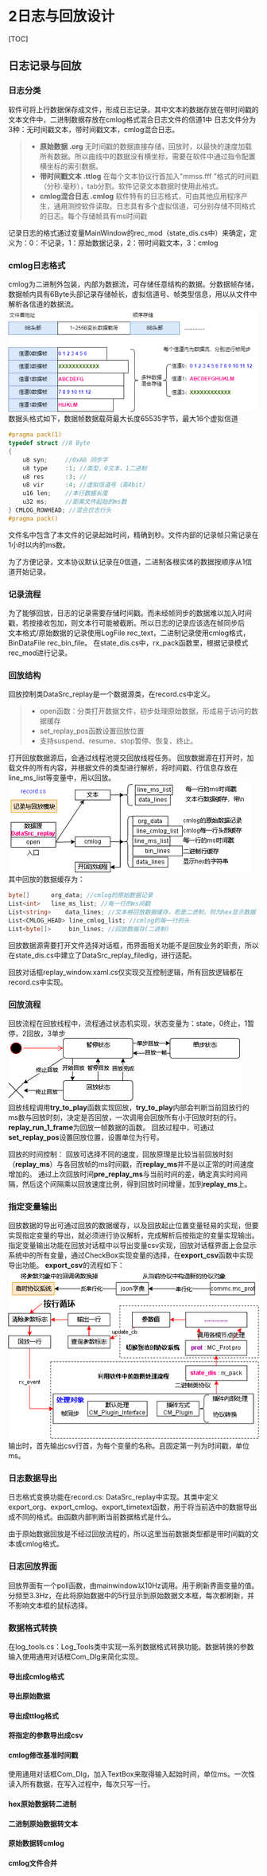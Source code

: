 <link rel="stylesheet" type="text/css" href="base.css">

2日志与回放设计
====== 
[TOC]
## 日志记录与回放
### 日志分类
软件可将上行数据保存成文件，形成日志记录。其中文本的数据存放在带时间戳的文本文件中，二进制数据存放在cmlog格式混合日志文件的信道1中
日志文件分为3种：无时间戳文本，带时间戳文本，cmlog混合日志。
> - **原始数据 .org**
	无时间戳的数据直接存储，回放时，以最快的速度加载所有数据。所以曲线中的数据没有横坐标，需要在软件中通过指令配置横坐标的索引数据。 
> - **带时间戳文本 .ttlog**
	在每个文本协议行首加入"mmss.fff	"格式的时间戳（分秒.毫秒），tab分割。软件记录文本数据时使用此格式。
> - **cmlog混合日志 .cmlog**
	软件特有的日志格式，可由其他应用程序产生，通用测控软件读取。日志具有多个虚拟信道，可分别存储不同格式的日志。每个存储帧具有ms时间戳

记录日志的格式通过变量MainWindow的rec_mod（state_dis.cs中）来确定，定义为：0：不记录，1：原始数据记录，2：带时间戳文本，3：cmlog

### cmlog日志格式
cmlog为二进制外包装，内部为数据流，可存储任意结构的数据。分数据帧存储，数据帧内具有6Byte头部记录存储帧长，虚拟信道号、帧类型信息，用以从文件中解析各信道的数据流。
![image](draft/设计-cmlog结构.drawio.png)  
数据头格式如下，数据帧数据载荷最大长度65535字节，最大16个虚拟信道
```C++
#pragma pack(1)
typedef struct //8 Byte
{
	u8 syn; 	//0xA0 同步字
	u8 type		:1; //类型，0文本，1二进制
	u8 res		:3; //
	u8 vir		:4; //虚拟信道号（高4bit）
	u16 len; 	//本行数据长度
	u32 ms; 	//距离文件起始的ms数
} CMLOG_ROWHEAD; //混合日志行头
#pragma pack()
```
文件名中包含了本文件的记录起始时间，精确到秒。文件内部的记录帧只需记录在1小时以内的ms数。

为了方便记录，文本协议默认记录在0信道，二进制各根实体的数据按顺序从1信道开始记录。
### 记录流程
为了能够回放，日志的记录需要存储时间戳。而未经帧同步的数据难以加入时间戳，若按接收包加，则文本行可能被截断。所以日志的记录应该选在帧同步后  
文本格式/原始数据的记录使用LogFile rec_text，二进制记录使用cmlog格式，BinDataFile rec_bin_file。
在state_dis.cs中，rx_pack函数里，根据记录模式rec_mod进行记录。
### 回放结构
回放控制类DataSrc_replay是一个数据源类，在record.cs中定义。
> - open函数：分类打开数据文件，初步处理原始数据，形成易于访问的数据缓存
> - set_replay_pos函数设置回放位置
> - 支持suspend、resume、stop暂停、恢复、终止。

打开回放数据源后，会通过线程池提交回放线程任务。
回放数据源在打开时，加载文件的所有内容，并根据文件的类型进行解析，将时间戳、行信息存放在line_ms_list等变量中，用以回放。
![image](draft/设计-回放结构.drawio.png)  
其中回放的数据缓存为：
``` cs
byte[] 		org_data; //cmlog的原始数据记录
List<int> 	line_ms_list; //每一行的ms间戳
List<string> 	data_lines; //文本格回放数据缓存，若是二进制，则为hex显示数据
List<CMLOG_HEAD> line_cmlog_list; //cmlog的每一行的头
List<byte[]>	 bin_lines; //回放数据存(二进制)
```
回放数据源需要打开文件选择对话框，而界面相关功能不是回放业务的职责，所以在state_dis.cs中建立了DataSrc_replay_filedlg，进行适配。

回放对话框replay_window.xaml.cs仅实现交互控制逻辑，所有回放逻辑都在record.cs中实现。
### 回放流程
回放流程在回放线程中，流程通过状态机实现，状态变量为：state，0终止，1暂停，2回放，3单步
![image](draft/设计-回放状态机.drawio.png)  
回放线程调用**try_to_play**函数实现回放，**try_to_play**内部会判断当前回放行的ms数与回放时刻，决定是否回放，一次调用会回放所有小于回放时刻的行。
**replay_run_1_frame**为回放一帧数据的函数。
回放过程中，可通过**set_replay_pos**设置回放位置，设置单位为行号。

回放的时间控制：
回放可选择不同的速度，回放原理是比较当前回放时刻（**replay_ms**）与各回放帧的ms时间戳，而**replay_ms**并不是以正常的时间速度增加的。
通过上次回放时间**pre_replay_ms**与当前时间的差，确定真实时间间隔，然后这个间隔乘以回放速度比例，得到回放时间增量，加到**replay_ms**上。
### 指定变量输出
回放数据的导出可通过回放的数据缓存，以及回放起止位置变量轻易的实现，但要实现指定变量的导出，就必须进行协议解析，完成解析后按指定的变量实现输出。
指定变量输出功能在回放对话框中以导出变量csv实现，回放对话框界面上会显示系统中的所有变量，通过CheckBox实现变量的选择，在**export_csv**函数中实现导出功能。
**export_csv**的流程如下：
![image](draft/设计-指定变量csv流程.drawio.png)  
输出时，首先输出csv行首，为每个变量的名称。且固定第一列为时间戳，单位ms。
### 日志数据导出
日志格式变换功能在record.cs: DataSrc_replay中实现。其类中定义export_org、export_cmlog、export_timetext函数，用于将当前选中的数据导出成不同的格式。由函数内部判断当前数据格式是什么。

由于原始数据回放是不经过回放流程的，所以这里当前数据类型都是带时间戳的文本或cmlog格式。
### 日志回放界面
回放界面有一个poll函数，由mainwindow以10Hz调用。用于刷新界面变量的值。分频至3.3Hz，在此将原始数据中的5行显示到原始数据文本框，每次都刷新，并不影响文本框的鼠标选择。
### 数据格式转换
在log_tools.cs：Log_Tools类中实现一系列数据格式转换功能。数据转换的参数输入使用通用对话框Com_Dlg来简化实现。
#### 导出成cmlog格式
#### 导出原始数据
#### 导出成ttlog格式
#### 将指定的参数导出成csv
#### cmlog修改基准时间戳
使用通用对话框Com_Dlg，加入TextBox来取得输入起始时间，单位ms。一次性读入所有数据，在写入过程中，每次只写一行。
#### hex原始数据转二进制
#### 二进制原始数据转文本
#### 原始数据转cmlog
#### cmlog文件合并
